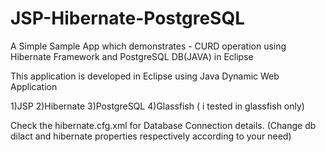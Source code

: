 # JSP-Hibernate-PostgreSQL
A Simple Sample App which demonstrates - CURD operation using Hibernate Framework and PostgreSQL DB(JAVA) in Eclipse

This application is developed in Eclipse using Java Dynamic Web Application

1)JSP
2)Hibernate
3)PostgreSQL
4)Glassfish ( i tested in glassfish only)

Check the hibernate.cfg.xml for Database Connection details. 
(Change db dilact and hibernate properties respectively according to your need)
